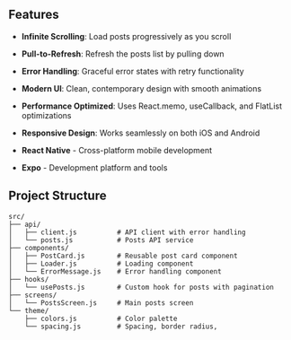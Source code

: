 ## Features

- **Infinite Scrolling**: Load posts progressively as you scroll
- **Pull-to-Refresh**: Refresh the posts list by pulling down
- **Error Handling**: Graceful error states with retry functionality
- **Modern UI**: Clean, contemporary design with smooth animations
- **Performance Optimized**: Uses React.memo, useCallback, and FlatList optimizations
- **Responsive Design**: Works seamlessly on both iOS and Android

- **React Native** - Cross-platform mobile development
- **Expo** - Development platform and tools

## Project Structure

```
src/
├── api/
│   ├── client.js          # API client with error handling
│   └── posts.js           # Posts API service
├── components/
│   ├── PostCard.js        # Reusable post card component
│   ├── Loader.js          # Loading component
│   └── ErrorMessage.js    # Error handling component
├── hooks/
│   └── usePosts.js        # Custom hook for posts with pagination
├── screens/
│   └── PostsScreen.js     # Main posts screen
└── theme/
    ├── colors.js          # Color palette
    └── spacing.js         # Spacing, border radius,
```
